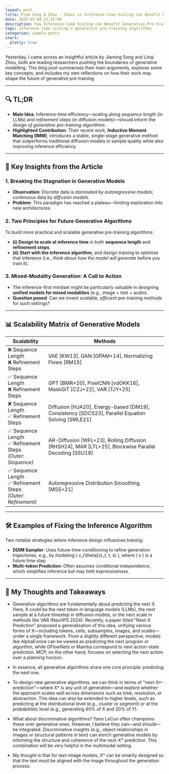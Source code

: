 ```yaml
---
layout: post
title: From Song & Zhou - Ideas in Inference-time Scaling can Benefit Generative Pre-training Algorithms
date: 2025-05-04 21:25:00
description: how Inference-time Scaling can Benefit Generative Pre-training Algorithms
tags: inference time scaling n generative pre-training algorithms
categories: sample-posts
chart:
  plotly: true
---
```


Yesterday, I came across an insightful article by Jiaming Song and Linqi Zhou, both are leading researchers pushing the boundaries of generative modelling. This blog post summarises their main arguments, explores some key concepts, and includes my own reflections on how their work may shape the future of generative pre-training.

---

## 🔍 TL;DR

- **Main Idea**: Inference-time efficiency—scaling along *sequence length* (in LLMs) and *refinement steps* (in diffusion models)—should inform the *design of generative pre-training algorithms*.
- **Highlighted Contribution**: Their recent work, **Inductive Moment Matching (IMM)**, introduces a stable, single-stage generative method that outperforms traditional diffusion models in sample quality while also improving inference efficiency.

---

## 🧠 Key Insights from the Article

### 1. Breaking the Stagnation in Generative Models  
- **Observation**: Discrete data is dominated by *autoregressive models*; continuous data by *diffusion models*.
- **Problem**: This paradigm has reached a plateau—limiting exploration into new architectures.

### 2. Two Principles for Future Generative Algorithms  
To build more practical and scalable generative pre-training algorithms:
- **(i)** **Design to scale at inference time** in both **sequence length** and **refinement steps**.
- **(ii)** **Start with the inference algorithm**, and design training to optimise that inference (i.e., *think about how the model will generate* before you train it).

### 3. Mixed-Modality Generation: A Call to Action  
- The inference-first mindset might be particularly valuable in designing **unified models for mixed modalities** (e.g., image + text + audio).
- **Question posed**: Can we invent *scalable, efficient* pre-training methods for such settings?

---

## 📊 Scalability Matrix of Generative Models

| **Scalability**                                                            | **Methods**                                                                                                                        |
|----------------------------------------------------------------------------|-------------------------------------------------------------------------------------------------------------------------------------|
| ❌ Sequence Length<br>❌ Refinement Steps                                   | VAE [KW13], GAN [GPAM+14], Normalizing Flows [RM15]                                                                                |
| ✅ Sequence Length<br>❌ Refinement Steps                                   | GPT [BMR+20], PixelCNN [vdOKK16], MaskGiT [CZJ+22], VAR [TJY+25]                                                                   |
| ❌ Sequence Length<br>✅ Refinement Steps                                   | Diffusion [HJA20], Energy-based [DM19], Consistency [SDCS23], Parallel Equation Solving [SMLE21]                                  |
| ✅ Sequence Length<br>✅ Refinement Steps<br>*(Outer: Sequence)*            | AR-Diffusion [WFL+23], Rolling Diffusion [RHSH24], MAR [LTL+25], Blockwise Parallel Decoding [SSU18]                              |
| ✅ Sequence Length<br>✅ Refinement Steps<br>*(Outer: Refinement)*          | Autoregressive Distribution Smoothing [MSS+21]                                                                                     |

---

## 🛠 Examples of Fixing the Inference Algorithm

Two notable strategies where inference design influences training:
- **DDIM Sampler**: Uses future-time conditioning to refine generation trajectories, e.g., by modeling \( v_{\theta}(x_t, t, s) \), where \( s \) is a future time step.
- **Multi-token Prediction**: Often assumes conditional independence, which simplifies inference but may limit expressiveness.

---

## 💭 My Thoughts and Takeaways

- Generative algorithms are fundamentally about predicting the next X. Here, X could be the next token in language models (LLMs), the next sample at a future timestep in diffusion models, or the next scale in methods like VAR (NeurIPS 2024). Recently, a paper titled "Next-X Prediction" proposed a generalisation of this idea, unifying various forms of X—including tokens, cells, subsamples, images, and scales—under a single framework. From a slightly different perspective, models like AlphaEvolve can be viewed as predicting the next program or algorithm, while GFlowNets or Mamba correspond to next action-state prediction. MCP, on the other hand, focuses on selecting the next action over a planning horizon.

- In essence, all generative algorithms share one core principle: predicting the next one.

- To design new generative algorithms, we can think in terms of "next-X*-prediction"—where X* is any unit of generation—and explore whether the approach scales well across dimensions such as time, resolution, or abstraction. This idea can also be extended to higher levels, such as predicting at the distributional level (e.g., cluster or segment) or at the probabilistic level (e.g., generating 80% of X and 20% of Y). 

- What about discriminative algorithms? Yann LeCun often champions these over generative ones. However, I believe they can—and should—be integrated. Discriminative insights (e.g., object relationships in images or structural patterns in text) can enrich generative models by informing the structure and coherence of the next-X* prediction. This combination will be very helpful in the multimodal setting.

- My thought is that for text-image models, X* can be smartly designed so that the text must be aligned with the image throughout the generation process.
